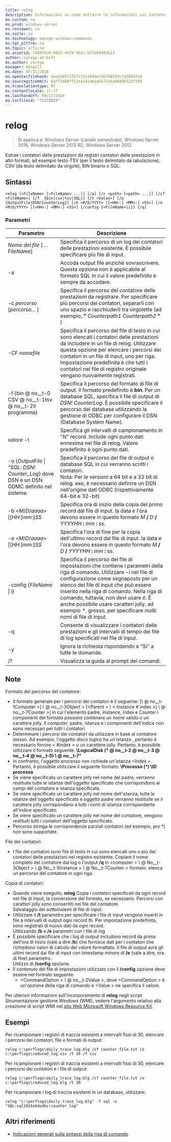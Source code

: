 ```yaml
---
title: relog
description: Informazioni su come estrarre le informazioni sui contatori delle prestazioni dai file di log delle prestazioni di Coutner.
ms.custom: na
ms.prod: windows-server
ms.reviewer: na
ms.suite: na
ms.technology: manage-windows-commands
ms.tgt_pltfrm: na
ms.topic: article
ms.assetid: 7480f6c0-9953-4d70-9b1c-b27e09d8db13
author: coreyp-at-msft
ms.author: coreyp
manager: dongill
ms.date: 07/11/2018
ms.openlocfilehash: daedd85f1557c191a690e7eb750559cfd268d3a0
ms.sourcegitcommit: 6aff3d88ff22ea141a6ea6572a5ad8dd6321f199
ms.translationtype: MT
ms.contentlocale: it-IT
ms.lasthandoff: 09/27/2019
ms.locfileid: "71371619"
---
```

# <a name="relog"></a>relog

>Si applica a: Windows Server (canale semestrale), Windows Server 2016, Windows Server 2012 R2, Windows Server 2012

Estrae i contatori delle prestazioni da registri contatori delle prestazioni in altri formati, ad esempio testo-TSV (per il testo delimitato da tabulazione), CSV (da testo delimitato da virgole), BIN binario o SQL.   

## <a name="syntax"></a>Sintassi  
```  
relog [<FileName> [<FileName> ...]] [/a] [/c <path> [<path> ...]] [/cf <FileName>] [/f  {bin|csv|tsv|SQL}] [/t <Value>] [/o {OutputFile|DSN!CounterLog}] [/b <M/D/YYYY> [[<HH>:] <MM>:] <SS>] [/e <M/D/YYYY> [[<HH>:] <MM>:] <SS>] [/config {<FileName>|i}] [/q]  
```  

### <a name="parameters"></a>Parametri  

|                                         Parametro                                          |                                                                                                                                                                  Descrizione                                                                                                                                                                   |
|--------------------------------------------------------------------------------------------|------------------------------------------------------------------------------------------------------------------------------------------------------------------------------------------------------------------------------------------------------------------------------------------------------------------------------------------------|
|                                *Nome del file* [ *... FileName*]                                 |                                                                                                                      Specifica il percorso di un log dei contatori delle prestazioni esistente. È possibile specificare più file di input.                                                                                                                      |
|                                             -a                                             |                                                                                                          Accoda output file anziché sovrascrivere. Questa opzione non è applicabile al formato SQL in cui il valore predefinito è sempre da accodare.                                                                                                           |
|                                   -c *percorso* [*percorso...* ]                                   |                                                       Specifica il percorso del contatore delle prestazioni da registrare. Per specificare più percorsi dei contatori, separarli con uno spazio e racchiuderli tra virgolette (ad esempio, **"** <em>Counterpath1</em> <em>Counterpath2</em> **"** )                                                       |
|                                       -CF *nomefile*                                       |                                            Specifica il percorso del file di testo in cui sono elencati i contatori delle prestazioni da includere in un file di relog. Utilizzare questa opzione per elencare i percorsi dei contatori in un file di input, uno per riga. Impostazione predefinita è che tutti i contatori nel file di registro originale vengano nuovamente registrati.                                            |
|                                  -f {bin @ no__t-0 CSV @ no__t-1tsv @ no__t-2Il programma}                                  |                                       Specifica il percorso del formato di file di output. Il formato predefinito è **bin**. Per un database SQL, specifica il file di output di *DSN! CounterLog*. È possibile specificare il percorso del database utilizzando la gestione di ODBC per configurare il DSN (Database System Name).                                        |
|                                         *valore* -t                                         |                                                                                                           Specifica gli intervalli di campionamento in "*N*" record. Include ogni punto dati ennesima nel file di relog. Valore predefinito è ogni punto dati.                                                                                                           |
| -o {*OutputFile* \| *"SQL: DSN! Counter_Log*} dove DSN è un DSN ODMC definito nel sistema. |                                                   Specifica il percorso del file di output o database SQL in cui verranno scritti i contatori. <br>Nota: Per le versioni a 64 bit e a 32 bit di relog. exe, è necessario definire un DSN nell'origine dati ODBC (rispettivamente 64-bit e 32-bit)                                                   |
|                          -b \<*M*/*D*/*aaaa*> [[*HH*:]*mm*:]*SS*                           |                                                                          Specifica ora di inizio della copia del primo record dal file di input. la data e l'ora devono essere in questo formato <em>M</em> **/** <em>D</em> **/** <em>YYYYHH</em> **:** <em>mm</em> **:** <em>ss</em>.                                                                          |
|                          -e \<*M*/*D*/*aaaa*> [[*HH*:]*mm*:]*SS*                           |                                                                           Specifica l'ora di fine per la copia dell'ultimo record dal file di input. la data e l'ora devono essere in questo formato <em>M</em> **/** <em>D</em> **/** <em>YYYYHH</em> **:** <em>mm</em> **:** <em>ss</em>.                                                                            |
|                                -config {*FileName* \| *i*}                                 | Specifica il percorso del file di impostazioni che contiene i parametri della riga di comando. Utilizzare *-i* nel file di configurazione come segnaposto per un elenco dei file di input che può essere inserito nella riga di comando. Nella riga di comando, tuttavia, non devi usare *è*. È anche possibile usare caratteri jolly, ad esempio \*. grosso, per specificare molti nomi di file di input. |
|                                             -q                                             |                                                                                                                          Consente di visualizzare i contatori delle prestazioni e gli intervalli di tempo dei file di log specificati nel file di input.                                                                                                                           |
|                                             -y                                             |                                                                                                                                            Ignora la richiesta rispondendo a "Sì" a tutte le domande.                                                                                                                                             |
|                                             /?                                             |                                                                                                                                                      Visualizza la guida al prompt dei comandi.                                                                                                                                                      |

## <a name="remarks"></a>Note  
Formato del percorso del contatore:  
- Il formato generale per i percorsi dei contatori è il seguente: [\\ @ no__t-1Computer >] \\ @ no__t-3Object > [\<Parent > \\ < Instance # index >] \\ @ no__t-7Counter >] in cui l'elemento padre, instance, index e Counter i componenti del formato possono contenere un nome valido o un carattere jolly. Il computer, padre, istanza e i componenti dell'indice non sono necessari per tutti i contatori.  
- Determinare i percorsi dei contatori da utilizzare in base al contatore stesso. Ad esempio, l'oggetto disco logico ha un'istanza <Index>, pertanto è necessario fornire < #index > o un carattere jolly. Pertanto, è possibile utilizzare il formato seguente: **\LogicalDisk (\* @ no__t-2 @ no__t-3 @ no__t-4 @ no__t-5) \\ @ no__t-7***  
- In confronto, l'oggetto processo non richiede un'istanza \<Index >. Pertanto, è possibile utilizzare il seguente formato: **\Processo (\*) \ID processo**  
- Se viene specificato un carattere jolly nel nome del padre, verranno restituite tutte le istanze dell'oggetto specificato che corrispondono ai campi del contatore e istanza specificata.  
- Se viene specificato un carattere jolly nel nome dell'istanza, tutte le istanze dell'oggetto specificato e oggetto padre verranno restituite se il carattere jolly corrispondano a tutti i nomi di istanza corrispondente all'indice specificato.  
- Se viene specificato un carattere jolly nel nome del contatore, vengono restituiti tutti i contatori dell'oggetto specificato.  
- Percorso stringa le corrispondenze parziali contatori (ad esempio, pro *) non sono supportate.  

File dei contatori:  
-   I file dei contatori sono file di testo in cui sono elencati uno o più dei contatori delle prestazioni nel registro esistente. Copiare il nome completo del contatore dal log o l'output **/q** in \<computer > \\ @ No__t-3Object > \\ @ No__t-5Instance > \\ @ No__t-7Counter > formato. elenca un percorso del contatore in ogni riga.  

Copia di contatori:  
-   Quando viene eseguito, **relog** Copia i contatori specificati da ogni record nel file di input, la conversione del formato, se necessario. Percorsi con caratteri jolly sono consentiti nel file del contatore.  
Salvataggio dei sottoinsiemi di file di input:  
-   Utilizzare il **/t** parametro per specificare i file di input vengono inseriti in file a intervalli di output ogni <n>record th. Per impostazione predefinita, sono registrati di nuovo dati da ogni record.  
Utilizzando **/b** e **/e** parametri con i file di log  
-   È possibile specificare che i log di output includono record da prima dell'ora di inizio (vale a dire **/b**) che fornisce dati per i contatori che richiedono valori di calcolo del valore formattato. Il file di output avrà gli ultimi record dai file di input con timestamp minore di **/e** (vale a dire, ora di fine) parametro.  
Utilizzo di **/config** opzione:  
-   Il contenuto del file di impostazioni utilizzato con il **/config** opzione deve essere nel formato seguente:  
    -   \<CommandOption > \\ @ no__t-2Value >, dove \<CommandOption > è un'opzione della riga di comando e \<Value > ne specifica il valore.

Per ulteriori informazioni sull'incorporamento di **relog** negli script Strumentazione gestione Windows (WMI), vedere l'argomento relativo alla creazione di script WMI nel [sito Web Microsoft Windows Resource Kit](https://go.microsoft.com/fwlink/?LinkId=4665).  

## <a name="BKMK_Examples"></a>Esempi  
Per ricampionare i registri di traccia esistenti a intervalli fissi di 30, elencare i percorsi dei contatori, file e formati di output:  
```  
relog c:\perflogs\daily_trace_log.blg /cf counter_file.txt /o c:\perflogs\reduced_log.csv /t 30 /f csv  
```  
Per ricampionare i registri di traccia esistenti a intervalli fissi di 30, elencare i percorsi dei contatori e i file di output:  
```  
relog c:\perflogs\daily_trace_log.blg /cf counter_file.txt /o c:\perflogs\reduced_log.blg /t 30  
```
Per ricampionare i log di traccia esistenti in un database, utilizzare:
```
relog "c:\perflogs\daily_trace_log.blg" -f sql -o "SQL:sql2016x64odbc!counter_log"
```

## <a name="additional-references"></a>Altri riferimenti  
-   [Indicazioni generali sulla sintassi della riga di comando](command-line-syntax-key.md)  
